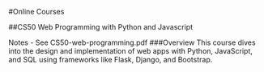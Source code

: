 #Online Courses

##CS50 Web Programming with Python and Javascript

Notes - See CS50-web-programming.pdf
###Overview
This course dives into the design and implementation of web apps with Python, JavaScript, and SQL using frameworks like Flask, Django, and Bootstrap.
